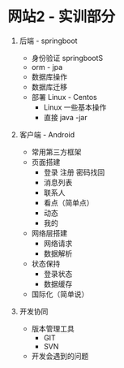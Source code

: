 # 网站2 - 实训部分
 
1. 后端 - springboot
    - 身份验证 springbootS
    - orm - jpa
    - 数据库操作 
    - 数据库迁移
    - 部署 Linux - Centos  
        - Linux 一些基本操作
        - 直接 java -jar

2. 客户端 - Android
    - 常用第三方框架
    - 页面搭建
        - 登录 注册 密码找回
        - 消息列表
        - 联系人
        - 看点（简单点）
        - 动态
        - 我的     
    - 网络层搭建
        - 网络请求
        - 数据解析
    - 状态保持
        - 登录状态
        - 数据缓存
    - 国际化（简单说）


3. 开发协同
    - 版本管理工具
        - GIT 
        - SVN
    - 开发会遇到的问题

